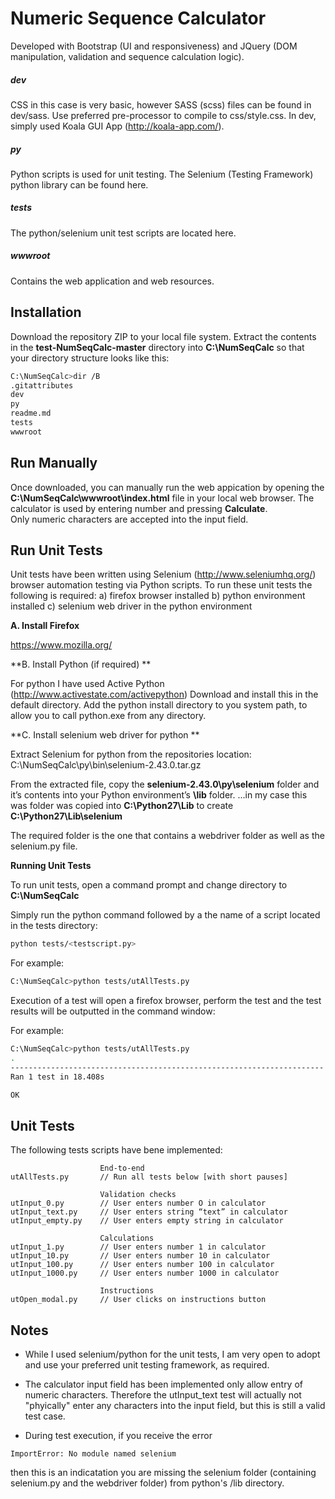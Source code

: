 Numeric Sequence Calculator
===========================
Developed with Bootstrap (UI and responsiveness) and JQuery (DOM manipulation, validation and sequence calculation logic).

#####  dev
CSS in this case is very basic, however SASS (scss) files can be found in dev/sass.
Use preferred pre-processor to compile to css/style.css. In dev, simply used Koala GUI App (http://koala-app.com/).

##### py 
Python scripts is used for unit testing. The Selenium (Testing Framework) python library can be found here.

##### tests
The python/selenium unit test scripts are located here. 

##### wwwroot
Contains the web application and web resources. 

Installation
------------
Download the repository ZIP to your local file system.
Extract the contents in the **test-NumSeqCalc-master** directory into **C:\NumSeqCalc** so that your directory structure looks like this:
```sh
C:\NumSeqCalc>dir /B
.gitattributes
dev
py
readme.md
tests
wwwroot
```

Run Manually
------------
Once downloaded, you can manually run the web appication by opening the **C:\NumSeqCalc\wwwroot\index.html** file in your local web browser.
The calculator is used by entering number and pressing **Calculate**.  
Only numeric characters are accepted into the input field. 


Run Unit Tests
--------------
Unit tests have been written using Selenium (http://www.seleniumhq.org/) browser automation testing via Python scripts.
To run these unit tests the following is required:
a)	firefox browser installed
b)	python environment installed
c)	selenium web driver in the python environment

**A. Install Firefox**

https://www.mozilla.org/

**B. Install Python (if required) **

For python I have used Active Python (http://www.activestate.com/activepython)
Download and install this in the default directory.
Add the python install directory to you system path, to allow you to call python.exe from any directory. 

**C. Install selenium web driver for python **

Extract Selenium for python from the repositories location:
C:\NumSeqCalc\py\bin\selenium-2.43.0.tar.gz

From the extracted file, copy the **selenium-2.43.0\py\selenium** folder and it’s contents into your Python environment’s **\lib** folder.
...in my case this was folder was copied into **C:\Python27\Lib** to create **C:\Python27\Lib\selenium** 

The required folder is the one that contains a webdriver folder as well as the selenium.py file.

**Running Unit Tests**

To run unit tests, open a command prompt and change directory to **C:\NumSeqCalc**

Simply run the python command followed by a the name of a script located in the tests directory:

```sh
python tests/<testscript.py>
```

For example:
```sh
C:\NumSeqCalc>python tests/utAllTests.py
```

Execution of a test will open a firefox browser, perform the test and the test results will be outputted in the command window:

For example:
```sh
C:\NumSeqCalc>python tests/utAllTests.py
.
----------------------------------------------------------------------
Ran 1 test in 18.408s

OK
```

Unit Tests
----------
The following tests scripts have bene implemented:
```
                    End-to-end
utAllTests.py       // Run all tests below [with short pauses]

                    Validation checks
utInput_0.py        // User enters number O in calculator
utInput_text.py     // User enters string “text” in calculator
utInput_empty.py    // User enters empty string in calculator

                    Calculations
utInput_1.py        // User enters number 1 in calculator
utInput_10.py       // User enters number 10 in calculator
utInput_100.py      // User enters number 100 in calculator
utInput_1000.py     // User enters number 1000 in calculator

                    Instructions
utOpen_modal.py     // User clicks on instructions button 
```

Notes
-----
* While I used selenium/python for the unit tests, I am very open to adopt and use your preferred unit testing framework, as required. 

* The calculator input field has been implemented only allow entry of numeric characters. Therefore the utInput_text test will actually not "phyically" enter any characters into the input field, but this is still a valid test case.

* During test execution,  if you receive the error
```
ImportError: No module named selenium
```
then this is an indicatation you are missing the selenium folder (containing selenium.py and the webdriver folder) from  python's /lib directory. 
